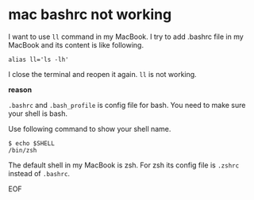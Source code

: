 # mac bashrc not working
I want to use `ll` command in my MacBook. I try to add .bashrc file in my MacBook and its content is like following.
```
alias ll='ls -lh'
``` 
I close the terminal and reopen it again. `ll` is not working.

**reason**

`.bashrc` and `.bash_profile` is config file for bash. You need to make sure your shell is bash.

Use following command to show your shell name.
```
$ echo $SHELL
/bin/zsh
```

The default shell in my MacBook is zsh. For zsh its config file is `.zshrc` instead of `.bashrc`.

EOF